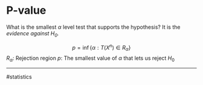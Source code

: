 # P-value
What is the smallest $\alpha$ level test that supports the hypothesis? It is the *evidence against $H_{0}$.*

$$
p = \inf \Big\{ \alpha: T(X^{n}) \in R_{\alpha} \Big\}
$$
$R_\alpha$: Rejection region
$p$: The smallest value of $\alpha$ that lets us reject $H_{0}$




---
#statistics